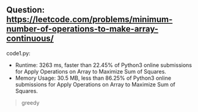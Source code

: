 ## Question: https://leetcode.com/problems/minimum-number-of-operations-to-make-array-continuous/

code1.py:
* Runtime: 3263 ms, faster than 22.45% of Python3 online submissions for Apply Operations on Array to Maximize Sum of Squares.
* Memory Usage: 30.5 MB, less than 86.25% of Python3 online submissions for Apply Operations on Array to Maximize Sum of Squares.
> greedy
